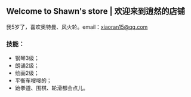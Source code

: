## Welcome to Shawn's store | 欢迎来到逍然的店铺

我5岁了，喜欢奥特曼、风火轮。email：xiaoran15@qq.com

### 技能：
- 钢琴3级；
- 朗诵2级；
- 绘画2级；
- 平衡车嗖嗖的；
- 跆拳道、围棋、轮滑都会点儿。

